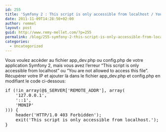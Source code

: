 ```yaml
---
id: 255
title: 'Symfony 2 : This script is only accessible from localhost / You are not allowed to access this file'
date: 2011-11-09T14:28:50+02:00
author: remmel
layout: post
guid: http://www.remy-mellet.com/?p=255
permalink: /blog/255-symfony-2-this-script-is-only-accessible-from-localhost-you-are-not-allowed-to-access-this-file/
categories:
  - Uncategorized
---
```

Vous voulez accèder au fichier app_dev.php ou config.php de votre application Symfony 2, mais vous avez l&#8217;erreur &#8220;This script is only accessible from localhost&#8221; ou &#8220;You are not allowed to access this file&#8221;.  
Récupérer votre IP et ajouter là dans le fichier app_dev.php et config.php en modifiant le code ci-dessous:

<pre class="brush:php">if (!in_array(@$_SERVER['REMOTE_ADDR'], array(
    '127.0.0.1',
    '::1',
	'MONIP'
))) {
    header('HTTP/1.0 403 Forbidden');
    exit('This script is only accessible from localhost.');
}
</pre>